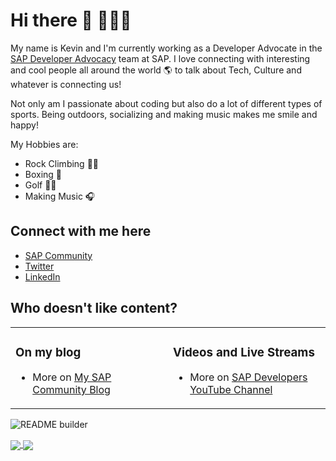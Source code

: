 # Hi there 👋 👨🏻‍💻

My name is Kevin and I'm currently working as a Developer Advocate in the [SAP Developer Advocacy](https://developers.sap.com/) team at SAP.
I love connecting with interesting and cool people all around the world 🌎 to talk about Tech, Culture and whatever is connecting us!

Not only am I passionate about coding but also do a lot of different types of sports. Being outdoors, socializing and making music makes me smile and happy!

My Hobbies are:
- Rock Climbing 🧗🏻
- Boxing 🥊
- Golf 🏌🏻
- Making Music 🎧

## Connect with me here

- [SAP Community](https://people.sap.com/kevin.muessig) 
- [Twitter](https://twitter.com/kevinmuessig)
- [LinkedIn](https://www.linkedin.com/in/kevinmuessig/)

## Who doesn't like content?

<table><tr><td valign="top" width="50%">
  
 ### On my blog
 - More on [My SAP Community Blog](https://people.sap.com/thomas.jung#content:blogposts)
</td>

<td valign="top" width="50%">
  
  ### Videos and Live Streams
  
  - More on [SAP Developers YouTube Channel](https://www.youtube.com/channel/UCNfmelKDrvRmjYwSi9yvrMg)
</td></tr></table>

![README builder](https://github.com/KevinMuessig/KevinMuessig/workflows/README%20builder/badge.svg)

<a href="https://github.com/anuraghazra/github-readme-stats">
  <img align="center" src="https://github-readme-stats.vercel.app/api?username=KevinMuessig&count_private=true&show_icons=true&theme=bear" />
</a>
<a href="https://github.com/anuraghazra/github-readme-stats">
  <img align="center" src="https://github-readme-stats.vercel.app/api/top-langs/?username=KevinMuessig&show_icons=true&theme=bear" />
</a>
